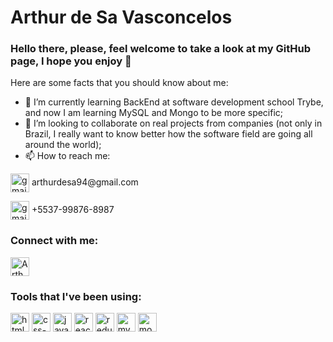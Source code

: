 # Arthur de Sa Vasconcelos

### Hello there, please, feel welcome to take a look at my GitHub page, I hope you enjoy 👋

Here are some facts that you should know about me:

- 🌱 I’m currently learning BackEnd at software development school Trybe, and now I am learning MySQL and Mongo to be more specific;
- 🔭 I’m looking to collaborate on real projects from companies (not only in Brazil, I really want to know better how the software field are going all around the world);
- 📫 How to reach me:
<p>
<img align="center" alt="gmail-img" height="30" weight="40" src="https://img.shields.io/badge/Gmail-D14836?style=for-the-badge&logo=gmail&logoColor=white" style="max-width:100%"> arthurdesa94@gmail.com
<p>
<img align="center" alt="gmail-img" height="30" weight="40" src="https://img.shields.io/badge/WhatsApp-25D366?style=for-the-badge&logo=whatsapp&logoColor=white" style="max-width:100%"> +5537-99876-8987


### Connect with me: 
<a href = "https://www.linkedin.com/in/arthur-de-s%C3%A1-vasconcelos-2b60b8112/" target="_blank">
<img align="center" alt="Arthurs-Linkedin-picture" height="30" weight="40" src="https://img.shields.io/badge/LinkedIn-0077B5?style=for-the-badge&logo=linkedin&logoColor=white" style="max-width:100%">
</a>
<p>

### Tools that I've been using:
<img align="center" alt="html5-logo" height="30" weight="40" src="https://img.shields.io/badge/HTML5-E34F26?style=for-the-badge&logo=html5&logoColor=white" style="max-width:100%">
<img align="center" alt="css-logo" height="30" weight="40" src="https://img.shields.io/badge/CSS-239120?&style=for-the-badge&logo=css3&logoColor=white" style="max-width:100%">
<img align="center" alt="javascript-logo" height="30" weight="40" src="https://img.shields.io/badge/JavaScript-F7DF1E?style=for-the-badge&logo=javascript&logoColor=black" style="max-width:100%">
<img align="center" alt="react-logo" height="30" weight="40" src="https://img.shields.io/badge/React-20232A?style=for-the-badge&logo=react&logoColor=61DAFB" style="max-width:100%">
<img align="center" alt="redux-logo" height="30" weight="40" src="https://img.shields.io/badge/Redux-593D88?style=for-the-badge&logo=redux&logoColor=white" style="max-width:100%">
<img align="center" alt="mysql-logo" height="30" weight="40" src="https://img.shields.io/badge/MySQL-00000F?style=for-the-badge&logo=mysql&logoColor=white" style="max-width:100%">
<img align="center" alt="mongodb-logo" height="30" weight="40" src="https://img.shields.io/badge/MongoDB-4EA94B?style=for-the-badge&logo=mongodb&logoColor=white" style="max-width:100%">
<!--
**arthurdesa94/arthurdesa94** is a ✨ _special_ ✨ repository because its `README.md` (this file) appears on your GitHub profile.

Here are some ideas to get you started:

- 🔭 I’m currently working on ...
- 🌱 I’m currently learning ...
- 👯 I’m looking to collaborate on ...
- 🤔 I’m looking for help with ...
- 💬 Ask me about ...
- 📫 How to reach me: ...
- 😄 Pronouns: ...
- ⚡ Fun fact: ...
-->
